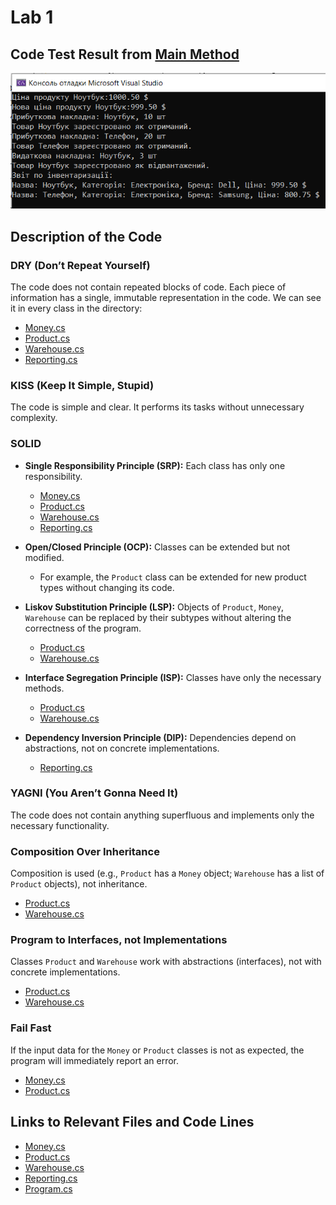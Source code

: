 # Lab 1

## Code Test Result from [Main Method](./program.cs#L3-L36)
![Test Result](https://github.com/VladyslavMazarchuk/Design-Patterns/raw/master/Lab1/Result.png)

## Description of the Code

### DRY (Don’t Repeat Yourself)
The code does not contain repeated blocks of code. Each piece of information has a single, immutable representation in the code. We can see it in every class in the directory:
- [Money.cs](./Money.cs)
- [Product.cs](./Product.cs)
- [Warehouse.cs](./Warehouse.cs)
- [Reporting.cs](./Reporting.cs)

### KISS (Keep It Simple, Stupid)
The code is simple and clear. It performs its tasks without unnecessary complexity.

### SOLID
- **Single Responsibility Principle (SRP):** Each class has only one responsibility.
  - [Money.cs](./Money.cs)
  - [Product.cs](./Product.cs)
  - [Warehouse.cs](./Warehouse.cs)
  - [Reporting.cs](./Reporting.cs)

- **Open/Closed Principle (OCP):** Classes can be extended but not modified.
  - For example, the `Product` class can be extended for new product types without changing its code.

- **Liskov Substitution Principle (LSP):** Objects of `Product`, `Money`, `Warehouse` can be replaced by their subtypes without altering the correctness of the program.
  - [Product.cs](./Product.cs)
  - [Warehouse.cs](./Warehouse.cs)

- **Interface Segregation Principle (ISP):** Classes have only the necessary methods.
  - [Product.cs](./Product.cs)
  - [Warehouse.cs](./Warehouse.cs)

- **Dependency Inversion Principle (DIP):** Dependencies depend on abstractions, not on concrete implementations.
  - [Reporting.cs](./Reporting.cs)

### YAGNI (You Aren’t Gonna Need It)
The code does not contain anything superfluous and implements only the necessary functionality.

### Composition Over Inheritance
Composition is used (e.g., `Product` has a `Money` object; `Warehouse` has a list of `Product` objects), not inheritance.
- [Product.cs](./Product.cs)
- [Warehouse.cs](./Warehouse.cs)

### Program to Interfaces, not Implementations
Classes `Product` and `Warehouse` work with abstractions (interfaces), not with concrete implementations.
- [Product.cs](./Product.cs)
- [Warehouse.cs](./Warehouse.cs)

### Fail Fast
If the input data for the `Money` or `Product` classes is not as expected, the program will immediately report an error.
- [Money.cs](./Money.cs)
- [Product.cs](./Product.cs)

## Links to Relevant Files and Code Lines
- [Money.cs](./Money.cs)
- [Product.cs](./Product.cs)
- [Warehouse.cs](./Warehouse.cs)
- [Reporting.cs](./Reporting.cs)
- [Program.cs](./Program.cs)
